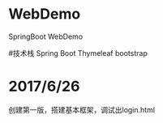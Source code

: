# WebDemo
SpringBoot WebDemo

#技术栈
Spring Boot
Thymeleaf
bootstrap

# 2017/6/26
创建第一版，搭建基本框架，调试出login.html
